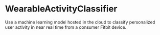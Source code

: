 # WearableActivityClassifier

Use a machine learning model hosted in the cloud to classify personalized user activity in near real time from a consumer Fitbit device. 
